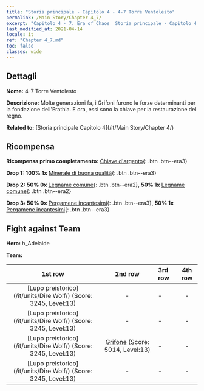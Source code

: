 ```yaml
---
title: "Storia principale - Capitolo 4 - 4-7 Torre Ventolesto"
permalink: /Main Story/Chapter 4_7/
excerpt: "Capitolo 4 - 7. Era of Chaos  Storia principale - Capitolo 4_7. 4-7 Torre Ventolesto"
last_modified_at: 2021-04-14
locale: it
ref: "Chapter 4_7.md"
toc: false
classes: wide
---
```


## Dettagli

 **Nome:** 4-7 Torre Ventolesto

 **Descrizione:** Molte generazioni fa, i Grifoni furono le forze determinanti per la fondazione dell'Erathia. E ora, essi sono la chiave per la restaurazione del regno.

 **Related to:** [Storia principale Capitolo 4](/it/Main Story/Chapter 4/)

## Ricompensa

 **Ricompensa primo completamento:** [Chiave d'argento](/it/Items/con_693/){: .btn .btn--era3}

 **Drop 1:** **100% 1x** [Minerale di buona qualità](/it/Items/mat_12/){: .btn .btn--era3}

 **Drop 2:** **50% 0x** [Legname comune](/it/Items/mat_7/){: .btn .btn--era2}, **50% 1x** [Legname comune](/it/Items/mat_7/){: .btn .btn--era2}

 **Drop 3:** **50% 0x** [Pergamene incantesimi](/it/Items/con_694/){: .btn .btn--era3}, **50% 1x** [Pergamene incantesimi](/it/Items/con_694/){: .btn .btn--era3}


## Fight against Team
 **Hero:** h_Adelaide

 **Team:**


  | 1st row | 2nd row | 3rd row | 4th row |
  |:----:|:----:|:----|:----:|
  | [Lupo preistorico](/it/units/Dire Wolf/) (Score: 3245, Level:13)  | - | - | - |
  | [Lupo preistorico](/it/units/Dire Wolf/) (Score: 3245, Level:13)  | - | - | - |
  | [Lupo preistorico](/it/units/Dire Wolf/) (Score: 3245, Level:13)  | [Grifone](/it/units/Griffin/) (Score: 5014, Level:13)  | - | - |
  | [Lupo preistorico](/it/units/Dire Wolf/) (Score: 3245, Level:13)  | - | - | - |


